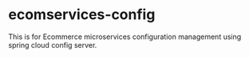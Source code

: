 # ecomservices-config
This is for Ecommerce microservices configuration management using spring cloud config server.
